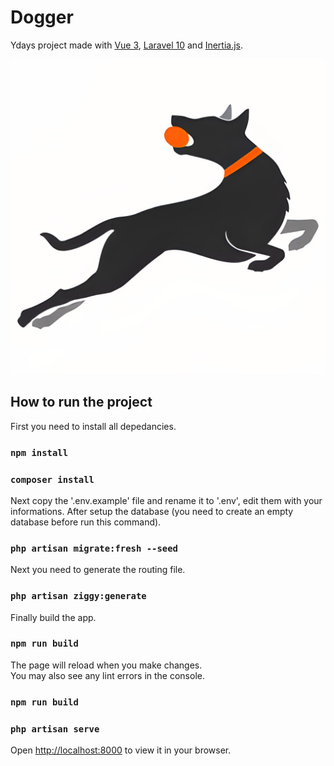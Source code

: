 # Dogger

Ydays project made with [Vue 3](https://vuejs.org/), [Laravel 10](https://laravel.com/) and [Inertia.js](https://inertiajs.com/).

![Dogger logo](/assets/logo_full.png)

## How to run the project

First you need to install all depedancies.

### `npm install`
### `composer install`

Next copy the '.env.example' file and rename it to '.env', edit them with your informations.
After setup the database (you need to create an empty database before run this command).

### `php artisan migrate:fresh --seed`

Next you need to generate the routing file.

### `php artisan ziggy:generate`

Finally build the app.

### `npm run build`

The page will reload when you make changes.\
You may also see any lint errors in the console.

### `npm run build`
### `php artisan serve`

Open [http://localhost:8000](http://localhost:8000) to view it in your browser.
